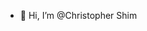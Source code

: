 - 👋 Hi, I’m @Christopher Shim
<!---
ChristopherShim/ChristopherShim is a ✨ special ✨ repository because its `README.md` (this file) appears on your GitHub profile.
You can click the Preview link to take a look at your changes.
--->
